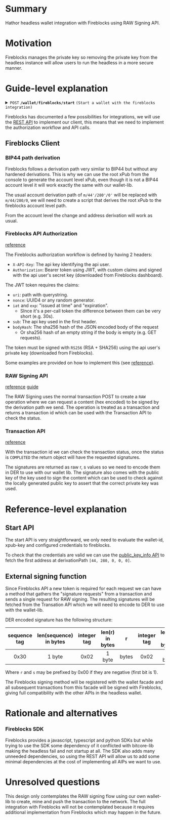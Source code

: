 # Summary
[summary]: #summary

Hathor headless wallet integration with Fireblocks using RAW Signing API.

# Motivation
[motivation]: #motivation

Fireblocks manages the private key so removing the private key from the headless instance will allow users to run the headless in a more secure manner.

# Guide-level explanation
[guide-level-explanation]: #guide-level-explanation

<details>

 <summary><code>POST</code> <code><b>/wallet/fireblocks/start</b></code> <code>(Start a wallet with the fireblocks integration)</code></summary>

This API will use the wallet's `setExternalTxSigningMethod` to register a method that will start a client for fireblocks and use Fireblock's RAW signing API to sign the transaction.

##### Parameters

> | name | type | data type | description | location |
> | --- | --- | --- | --- | --- |
> | xpub-id | required | string | The id of the xpub in the config | body | 
> | wallet-id | required | string | create a wallet with this id | body |

##### Responses

> | http code | content-type | response |
> | --- | --- | --- |
> | `200` | `application/json` | `{"success":true}` |
> | `400` | `application/json` | `{"success": false, "message":"Bad Request"}` |

##### Example cURL

> ```javascript
>  curl -X POST -H "Content-Type: application/json" --data '{"xpub-id": "cafe", "wallet-id": "cafe", "raw": true}' 'http://localhost:8000/fireblocks/start'
> ```

</details>

Fireblocks has documented a few possibilities for integrations, we will use the [REST API](https://developers.fireblocks.com/docs/rest-api-guide) to implement our client, this means that we need to implement the authorization workflow and API calls.

## Fireblocks Client

### BIP44 path derivation

Fireblocks follows a derivation path very similar to BIP44 but without any hardened derivations.
This is why we can use the root xPub from the console to generate the account level xPub, even though it is not a BIP44 account level it will work exactly the same with our wallet-lib.

The usual account derivation path of `m/44'/280'/0'` will be replaced with `m/44/280/0`, we will need to create a script that derives the root xPub to the fireblocks account level path.

From the account level the change and address derivation will work as usual.

### Fireblocks API Authorization

[reference](https://developers.fireblocks.com/reference/signing-a-request-jwt-structure)

The Fireblocks authorization workflow is defined by having 2 headers:
- `X-API-Key`: The api key identifying the api user.
- `Authorization`: Bearer token using JWT, with custom claims and signed with the api user's secret key (downloaded from Fireblocks dashboard).

The JWT token requires the claims:
- `uri`: path with querystring.
- `nonce`: UUID4 or any random generator.
- `iat` and `exp`: "issued at time" and "expiration".
	- SInce it's a per-call token the difference between them can be very short (e.g. 30s).
- `sub`: The api key used in the first header.
- `bodyHash`: The sha256 hash of the JSON encoded body of the request
	- Or sha256 hash of an empty string if the body is empty (e.g. GET requests).

The token must be signed with `RS256` (RSA + SHA256) using the api user's private key (downloaded from Fireblocks).

Some examples are provided on how to implement this (see [reference](https://github.com/fireblocks/developers-hub/tree/main/authentication_examples)).

### RAW Signing API

[reference](https://developers.fireblocks.com/reference/post_transactions)
[guide](https://developers.fireblocks.com/docs/raw-message-signing-overview)

The RAW Signing uses the normal transaction POST to create a `RAW` operation where we can request a content (hex encoded) to be signed by the derivation path we send.
The operation is treated as a transaction and returns a transaction id which can be used with the Transaction API to check the status.

### Transaction API

[reference](https://developers.fireblocks.com/reference/get_transactions-txid)

With the transaction id we can check the transaction status, once the status is `COMPLETED` the return object will have the requested signatures.

The signatures are returned as raw r, s values so we need to encode them in DER to use with our wallet lib.
The signature also comes with the public key of the key used to sign the content which can be used to check against the locally generated public key to assert that the correct private key was used.

# Reference-level explanation
[reference-level-explanation]: #reference-level-explanation

## Start API

The start API is very straightforward, we only need to evaluate the wallet-id, xpub-key and configured credentials to fireblocks.

To check that the credentials are valid we can use the [public_key_info API](https://developers.fireblocks.com/reference/get_vault-public-key-info) to fetch the first address at derivationPath `[44, 280, 0, 0, 0]`.

## External signing function

Since Fireblocks API a new token is required for each request we can have a method that gathers the "signature requests" from a transaction and sends a single request for RAW signing.
The resulting signatures will be fetched from the Transation API which we will need to encode to DER to use with the wallet-lib.

DER encoded signature has the following structure:

| sequence tag | len(sequence) in bytes | integer tag | len(r) in bytes |   r   | integer tag | len(s) in bytes |   s   |
| :----------: | :--------------------: | :---------: | :-------------: | :---: | :---------: | :-------------: | :---: |
|     0x30     |         1 byte         |    0x02     |     1 byte      | bytes |    0x02     |     1 byte      | bytes |
Where `r` and `s` may be prefixed by 0x00 if they are negative (first bit is 1).

The Fireblocks signing method will be registered with the wallet facade and all subsequent transactions from this facade will be signed with Fireblocks, giving full compatibility with the other APIs in the headless wallet.

# Rationale and alternatives
[rationale-and-alternatives]: #rationale-and-alternatives

### Fireblocks SDK

Fireblocks provides a javascript, typescript and python SDKs but while trying to use the SDK some dependency of it conflicted with bitcore-lib making the headless fail and not startup at all.
The SDK also adds many unneeded dependencies, so using the REST API will allow us to add some minimal dependencies at the cost of implementing all AIPs we want to use.

# Unresolved questions
[unresolved-questions]: #unresolved-questions

This design only contemplates the RAW signing flow using our own wallet-lib to create, mine and push the transaction to the network.
The full integration with Fireblocks will not be contemplated because it requires additional implementation from Fireblocks which may happen in the future.
